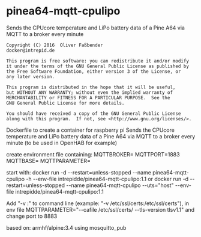# pinea64-mqtt-cpulipo
Sends the CPUcore temperature and LiPo battery data of a Pine A64 via MQTT to a broker every minute

    Copyright (C) 2016  Oliver Faßbender
	docker@intrepid.de

    This program is free software: you can redistribute it and/or modify
    it under the terms of the GNU General Public License as published by
    the Free Software Foundation, either version 3 of the License, or
    any later version.

    This program is distributed in the hope that it will be useful,
    but WITHOUT ANY WARRANTY; without even the implied warranty of
    MERCHANTABILITY or FITNESS FOR A PARTICULAR PURPOSE.  See the
    GNU General Public License for more details.

    You should have received a copy of the GNU General Public License
    along with this program.  If not, see <http://www.gnu.org/licenses/>.

	
Dockerfile to create a container for raspberry pi
Sends the CPUcore temperature and LiPo battery data of a Pine A64 via MQTT to a broker every minute
(to be used in OpenHAB for example)

create environment file containing:
MQTTBROKER=<hostname of your broker>
MQTTPORT=1883
MQTTBASE=<MQTT Base Path>
MQTTPARAMETER=<other Parameters or empty>

start with:
docker run -d --restart=unless-stopped --name pinea64-mqtt-cpulipo -h <container-hostname> --env-file <path-to-env-file> intrepidde/pinea64-mqtt-cpulipo:1.1
or
docker run -d --restart=unless-stopped --name pinea64-mqtt-cpulipo --uts="host" --env-file <path-to-env-file> intrepidde/pinea64-mqtt-cpulipo:1.1

Add "-v <local path>:<container path>" to command line (example: "-v /etc/ssl/certs:/etc/ssl/certs"),
in env file MQTTPARAMETER="--cafile /etc/ssl/certs/<your ca-file> --tls-version tlsv1.1"
and change port to 8883

based on: armhf/alpine:3.4 using mosquitto_pub


